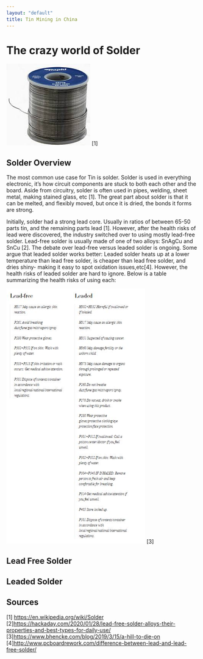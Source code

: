 ```yaml
---
layout: "default"
title: Tin Mining in China
---
```

# The crazy world of Solder
![Solder](images/solder.JPG) [1]
## Solder Overview
The most common use case for Tin is solder. Solder is used in everything electronic, it’s how circuit components are stuck to both each other and the board. Aside from circuitry, solder is often used in pipes, welding, sheet metal, making stained glass, etc [1]. The great part about solder is that it can be melted, and flexibly moved, but once it is dried, the bonds it forms are strong.

Initially, solder had a strong lead core. Usually in ratios of between 65-50 parts tin, and the remaining parts lead [1]. However, after the health risks of lead were discovered, the industry switched over to using mostly lead-free solder. Lead-free solder is usually made of one of two alloys: SnAgCu and SnCu [2]. The debate over lead-free versus leaded solder is ongoing. Some argue that leaded solder works better: Leaded solder heats up at a lower temperature than lead free solder, is cheaper than lead free solder, and dries shiny- making it easy to spot oxidation issues,etc[4]. However, the health risks of leaded solder are hard to ignore. Below is a table summarizing the health risks of using each:

![Dangers of Solder](images/leadbad.JPG) [3]

## Lead Free Solder


## Leaded Solder



## Sources
[1] https://en.wikipedia.org/wiki/Solder
[2]https://hackaday.com/2020/01/28/lead-free-solder-alloys-their-properties-and-best-types-for-daily-use/
[3]https://www.bhencke.com/blog/2019/3/15/a-hill-to-die-on
[4]http://www.pcboardrework.com/difference-between-lead-and-lead-free-solder/
